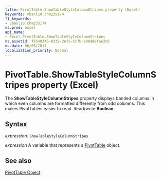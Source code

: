 ```yaml
---
title: PivotTable.ShowTableStyleColumnStripes property (Excel)
keywords: vbaxl10.chm235174
f1_keywords:
- vbaxl10.chm235174
ms.prod: excel
api_name:
- Excel.PivotTable.ShowTableStyleColumnStripes
ms.assetid: f7b40346-0332-2efa-6c7b-e364defae3b8
ms.date: 06/08/2017
localization_priority: Normal
---
```



# PivotTable.ShowTableStyleColumnStripes property (Excel)

The  **ShowTableStyleColumnStripes** property displays banded columns in which even columns are formatted differently from odd columns. This makes PivotTables easier to read. Read/write **Boolean**.


## Syntax

_expression_. `ShowTableStyleColumnStripes`

_expression_ A variable that represents a [PivotTable](Excel.PivotTable.md) object.


## See also


[PivotTable Object](Excel.PivotTable.md)

